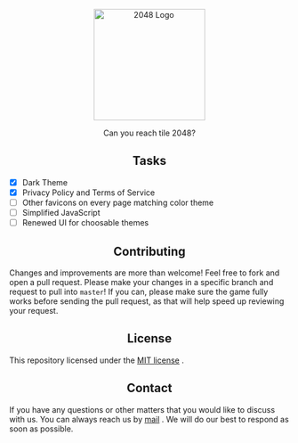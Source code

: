 <p align="center">
  <img width="200" src="https://upload.wikimedia.org/wikipedia/commons/8/8a/2048_logo.png" alt="2048 Logo">
</p>

<p align="center">Can you reach tile 2048?</p>

<h2 align="center">Tasks</h2>

- [x] Dark Theme
- [x] Privacy Policy and Terms of Service
- [ ] Other favicons on every page matching color theme
- [ ] Simplified JavaScript
- [ ] Renewed UI for choosable themes

<h2 align="center">Contributing</h2>

Changes and improvements are more than welcome! Feel free to fork and open a pull request. Please make your changes in a specific branch and request to pull into `master`! If you can, please make sure the game fully works before sending the pull request, as that will help speed up reviewing your request.

<h2 align="center">License</h2>

This repository licensed under the [MIT license](https://github.com/by-Philip/2048/blob/main/LICENSE) .

<h2 align="center">Contact</h2>

If you have any questions or other matters that you would like to discuss with us. You can always reach us by [mail](mailto:contact@byphilip.ga) . We will do our best to respond as soon as possible.
